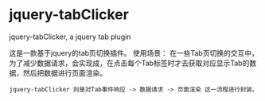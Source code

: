 # jquery-tabClicker
jquery-tabClicker, a jquery tab plugin

这是一款基于jquery的tab页切换插件。
使用场景：
    在一些Tab页切换的交互中，为了减少数据请求，会实现成，在点击每个Tab标签时才去获取对应显示Tab的数据，然后把数据进行页面渲染。
    
    jquery-tabClicker 则是对Tab事件响应 -> 数据请求 -> 页面渲染 这一流程进行封装。
